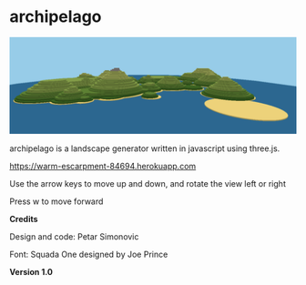 # archipelago

![](archipelago.png)

archipelago is a landscape generator written in javascript using three.js.

https://warm-escarpment-84694.herokuapp.com

Use the arrow keys to move up and down, and rotate the view left or right

Press w to move forward

**Credits**

Design and code: Petar Simonovic

Font: Squada One designed by Joe Prince

**Version 1.0**
